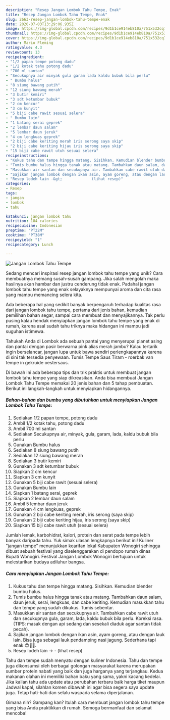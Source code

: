 ```yaml
---
description: "Resep Jangan Lombok Tahu Tempe, Enak"
title: "Resep Jangan Lombok Tahu Tempe, Enak"
slug: 2663-resep-jangan-lombok-tahu-tempe-enak
date: 2020-07-03T13:29:06.935Z
image: https://img-global.cpcdn.com/recipes/9d1b1ce914eb810a/751x532cq70/jangan-lombok-tahu-tempe-foto-resep-utama.jpg
thumbnail: https://img-global.cpcdn.com/recipes/9d1b1ce914eb810a/751x532cq70/jangan-lombok-tahu-tempe-foto-resep-utama.jpg
cover: https://img-global.cpcdn.com/recipes/9d1b1ce914eb810a/751x532cq70/jangan-lombok-tahu-tempe-foto-resep-utama.jpg
author: Mario Fleming
ratingvalue: 4.3
reviewcount: 13
recipeingredient:
- "1/2 papan tempe potong dadu"
- "1/2 kotak tahu potong dadu"
- "700 ml santan"
- "Secukupnya air minyak gula garam lada kaldu bubuk bila perlu"
- " Bumbu halus"
- "8 siung bawang putih"
- "12 siung bawang merah"
- "3 butir kemiri"
- "3 sdt ketumbar bubuk"
- "2 cm kencur"
- "3 cm kunyit"
- "5 biji cabe rawit sesuai selera"
- " Bumbu lain"
- "1 batang serai geprek"
- "2 lembar daun salam"
- "5 lembar daun jeruk"
- "4 cm lengkuas geprek"
- "2 biji cabe keriting merah iris serong saya skip"
- "2 biji cabe keriting hijau iris serong saya skip"
- "15 biji cabe rawit utuh sesuai selera"
recipeinstructions:
- "Kukus tahu dan tempe hingga matang. Sisihkan. Kemudian blender bumbu halus."
- "Tumis bumbu halus hingga tanak atau matang. Tambahkan daun salam, daun jeruk, serai, lengkuas, dan cabe keriting. Kemudian masukkan tahu dan tempe yang sudah dikukus. Tumis sebentar."
- "Masukkan air santan dan secukupnya air. Tambahkan cabe rawit utuh dan secukupnya gula, garam, lada, kaldu bubuk bila perlu. Koreksi rasa. (TIPS: masak dengan api sedang dan sesekali diaduk agar santan tidak pecah)."
- "Sajikan jangan lombok dengan ikan asin, ayam goreng, atau dengan lauk lain. Bisa juga sebagai lauk pendamping nasi jagung. Sederhana tapi enak 😍👍🏻."
- "Resep lodeh lain -&gt;             (lihat resep)"
categories:
- Resep
tags:
- jangan
- lombok
- tahu

katakunci: jangan lombok tahu 
nutrition: 184 calories
recipecuisine: Indonesian
preptime: "PT22M"
cooktime: "PT38M"
recipeyield: "1"
recipecategory: Lunch

---
```



![Jangan Lombok Tahu Tempe](https://img-global.cpcdn.com/recipes/9d1b1ce914eb810a/751x532cq70/jangan-lombok-tahu-tempe-foto-resep-utama.jpg)

Sedang mencari inspirasi resep jangan lombok tahu tempe yang unik? Cara membuatnya memang susah-susah gampang. Jika salah mengolah maka hasilnya akan hambar dan justru cenderung tidak enak. Padahal jangan lombok tahu tempe yang enak selayaknya mempunyai aroma dan cita rasa yang mampu memancing selera kita.

Ada beberapa hal yang sedikit banyak berpengaruh terhadap kualitas rasa dari jangan lombok tahu tempe, pertama dari jenis bahan, kemudian pemilihan bahan segar, sampai cara membuat dan menyajikannya. Tak perlu pusing kalau hendak menyiapkan jangan lombok tahu tempe yang enak di rumah, karena asal sudah tahu triknya maka hidangan ini mampu jadi suguhan istimewa.

Tahukah Anda di Lombok ada sebuah pantai yang menyerupai planet asing dan pantai dengan pasir berwarna pink alias merah jambu? Kalau tertarik ingin berselancar, jangan lupa untuk bawa sendiri perlengkapannya karena di sini tak tersedia penyewaan. Tumis Tempe Saus Tiram - roerbak van tempe in gekruide oestersaus.


Di bawah ini ada beberapa tips dan trik praktis untuk membuat jangan lombok tahu tempe yang siap dikreasikan. Anda bisa membuat Jangan Lombok Tahu Tempe memakai 20 jenis bahan dan 5 tahap pembuatan. Berikut ini langkah-langkah untuk menyiapkan hidangannya.

<!--inarticleads1-->

##### Bahan-bahan dan bumbu yang dibutuhkan untuk menyiapkan Jangan Lombok Tahu Tempe:

1. Sediakan 1/2 papan tempe, potong dadu
1. Ambil 1/2 kotak tahu, potong dadu
1. Ambil 700 ml santan
1. Sediakan Secukupnya air, minyak, gula, garam, lada, kaldu bubuk bila perlu
1. Gunakan  Bumbu halus
1. Sediakan 8 siung bawang putih
1. Sediakan 12 siung bawang merah
1. Sediakan 3 butir kemiri
1. Gunakan 3 sdt ketumbar bubuk
1. Siapkan 2 cm kencur
1. Siapkan 3 cm kunyit
1. Gunakan 5 biji cabe rawit (sesuai selera)
1. Gunakan  Bumbu lain
1. Siapkan 1 batang serai, geprek
1. Siapkan 2 lembar daun salam
1. Ambil 5 lembar daun jeruk
1. Gunakan 4 cm lengkuas, geprek
1. Gunakan 2 biji cabe keriting merah, iris serong (saya skip)
1. Gunakan 2 biji cabe keriting hijau, iris serong (saya skip)
1. Siapkan 15 biji cabe rawit utuh (sesuai selera)


Jumlah lemak, karbohidrat, kalori, protein dan serat pada tempe lebih banyak daripada tahu. Yuk simak ulasan lengkapnya berikut ini! Kuliner &#34;jangan tempe&#34; menunjukkan kearifan lokal Kabupaten Wonogiri sehingga dibuat sebuah festival yang diselenggarakan di pendopo rumah dinas Bupati Wonogiri. Festival Jangan Lombok Wonogiri bertujuan untuk melestarikan budaya adiluhur bangsa. 

<!--inarticleads2-->

##### Cara menyiapkan Jangan Lombok Tahu Tempe:

1. Kukus tahu dan tempe hingga matang. Sisihkan. Kemudian blender bumbu halus.
1. Tumis bumbu halus hingga tanak atau matang. Tambahkan daun salam, daun jeruk, serai, lengkuas, dan cabe keriting. Kemudian masukkan tahu dan tempe yang sudah dikukus. Tumis sebentar.
1. Masukkan air santan dan secukupnya air. Tambahkan cabe rawit utuh dan secukupnya gula, garam, lada, kaldu bubuk bila perlu. Koreksi rasa. (TIPS: masak dengan api sedang dan sesekali diaduk agar santan tidak pecah).
1. Sajikan jangan lombok dengan ikan asin, ayam goreng, atau dengan lauk lain. Bisa juga sebagai lauk pendamping nasi jagung. Sederhana tapi enak 😍👍🏻.
1. Resep lodeh lain -&gt; -             (lihat resep)


Tahu dan tempe sudah menyatu dengan kuliner Indonesia. Tahu dan tempe juga dikonsumsi oleh berbagai golongan masyarakat karena merupakan sumber protein nabati yang baik dan juga harganya yang terjangkau. Kedua makanan olahan ini memiliki bahan baku yang sama, yakni kacang kedelai. Jika kalian tahu ada update atau perubahan terbaru baik harga tiket maupun Jadwal kapal, silahlan komen dibawah ini agar bisa segera saya update juga. Tetap hati-hati dan selalu waspada selama diperjalanan. 

Gimana nih? Gampang kan? Itulah cara membuat jangan lombok tahu tempe yang bisa Anda praktikkan di rumah. Semoga bermanfaat dan selamat mencoba!
